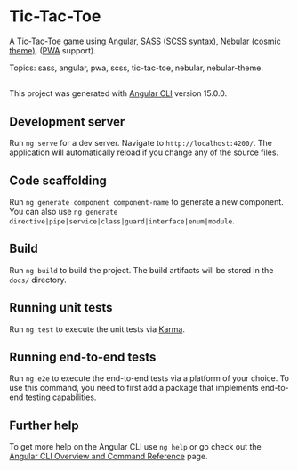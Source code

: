 # Tic-Tac-Toe

A Tic-Tac-Toe game using [Angular](https://angular.io), [SASS](https://sass-lang.com) ([SCSS](https://sass-lang.com/documentation/syntax/#scss) syntax), [Nebular](https://akveo.github.io/nebular) [(cosmic theme)](https://akveo.github.io/nebular/docs/design-system/cosmic-theme). ([PWA](https://web.dev/progressive-web-apps) support).

Topics: sass, angular, pwa, scss, tic-tac-toe, nebular, nebular-theme.

##

This project was generated with [Angular CLI](https://github.com/angular/angular-cli) version 15.0.0.

## Development server

Run `ng serve` for a dev server. Navigate to `http://localhost:4200/`. The application will automatically reload if you change any of the source files.

## Code scaffolding

Run `ng generate component component-name` to generate a new component. You can also use `ng generate directive|pipe|service|class|guard|interface|enum|module`.

## Build

Run `ng build` to build the project. The build artifacts will be stored in the `docs/` directory.

## Running unit tests

Run `ng test` to execute the unit tests via [Karma](https://karma-runner.github.io).

## Running end-to-end tests

Run `ng e2e` to execute the end-to-end tests via a platform of your choice. To use this command, you need to first add a package that implements end-to-end testing capabilities.

## Further help

To get more help on the Angular CLI use `ng help` or go check out the [Angular CLI Overview and Command Reference](https://angular.io/cli) page.
